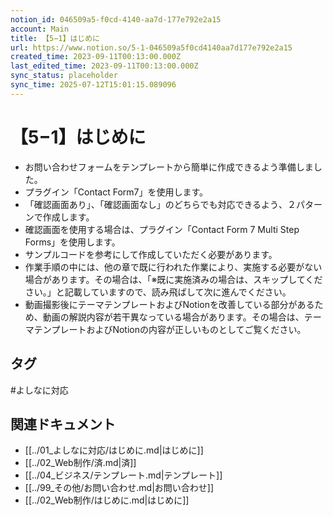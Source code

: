 ```yaml
---
notion_id: 046509a5-f0cd-4140-aa7d-177e792e2a15
account: Main
title: 【5−1】はじめに
url: https://www.notion.so/5-1-046509a5f0cd4140aa7d177e792e2a15
created_time: 2023-09-11T00:13:00.000Z
last_edited_time: 2023-09-11T00:13:00.000Z
sync_status: placeholder
sync_time: 2025-07-12T15:01:15.089096
---
```

# 【5−1】はじめに

- お問い合わせフォームをテンプレートから簡単に作成できるよう準備しました。
- プラグイン「Contact Form7」を使用します。
- 「確認画面あり」、「確認画面なし」のどちらでも対応できるよう、２パターンで作成します。
- 確認画面を使用する場合は、プラグイン「Contact Form 7 Multi Step Forms」を使用します。
- サンプルコードを参考にして作成していただく必要があります。
- 作業手順の中には、他の章で既に行われた作業により、実施する必要がない場合があります。その場合は、「※既に実施済みの場合は、スキップしてください。」と記載していますので、読み飛ばして次に進んでください。
- 動画撮影後にテーマテンプレートおよびNotionを改善している部分があるため、動画の解説内容が若干異なっている場合があります。その場合は、テーマテンプレートおよびNotionの内容が正しいものとしてご覧ください。
  

## タグ

#よしなに対応 

## 関連ドキュメント

- [[../01_よしなに対応/はじめに.md|はじめに]]
- [[../02_Web制作/済.md|済]]
- [[../04_ビジネス/テンプレート.md|テンプレート]]
- [[../99_その他/お問い合わせ.md|お問い合わせ]]
- [[../02_Web制作/はじめに.md|はじめに]]
